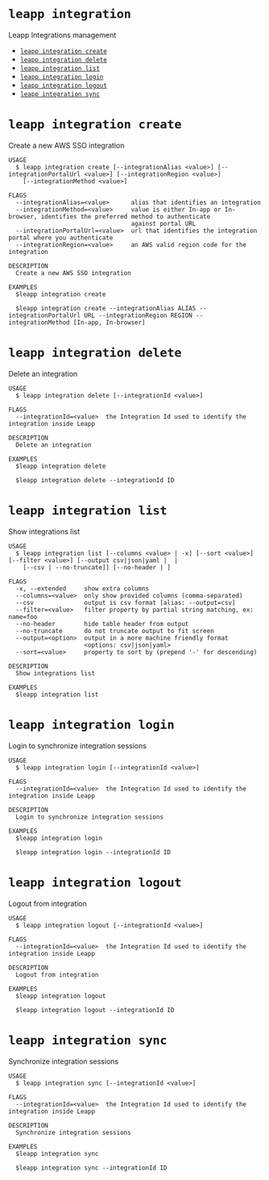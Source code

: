 `leapp integration`
===================

Leapp Integrations management

* [`leapp integration create`](#leapp-integration-create)
* [`leapp integration delete`](#leapp-integration-delete)
* [`leapp integration list`](#leapp-integration-list)
* [`leapp integration login`](#leapp-integration-login)
* [`leapp integration logout`](#leapp-integration-logout)
* [`leapp integration sync`](#leapp-integration-sync)

# `leapp integration create`

Create a new AWS SSO integration

```console
USAGE
  $ leapp integration create [--integrationAlias <value>] [--integrationPortalUrl <value>] [--integrationRegion <value>]
    [--integrationMethod <value>]

FLAGS
  --integrationAlias=<value>      alias that identifies an integration
  --integrationMethod=<value>     value is either In-app or In-browser, identifies the preferred method to authenticate
                                  against portal URL
  --integrationPortalUrl=<value>  url that identifies the integration portal where you authenticate
  --integrationRegion=<value>     an AWS valid region code for the integration

DESCRIPTION
  Create a new AWS SSO integration

EXAMPLES
  $leapp integration create

  $leapp integration create --integrationAlias ALIAS --integrationPortalUrl URL --integrationRegion REGION --integrationMethod [In-app, In-browser]
```

# `leapp integration delete`

Delete an integration

```console
USAGE
  $ leapp integration delete [--integrationId <value>]

FLAGS
  --integrationId=<value>  the Integration Id used to identify the integration inside Leapp

DESCRIPTION
  Delete an integration

EXAMPLES
  $leapp integration delete

  $leapp integration delete --integrationId ID
```

# `leapp integration list`

Show integrations list

```console
USAGE
  $ leapp integration list [--columns <value> | -x] [--sort <value>] [--filter <value>] [--output csv|json|yaml |  |
    [--csv | --no-truncate]] [--no-header | ]

FLAGS
  -x, --extended     show extra columns
  --columns=<value>  only show provided columns (comma-separated)
  --csv              output is csv format [alias: --output=csv]
  --filter=<value>   filter property by partial string matching, ex: name=foo
  --no-header        hide table header from output
  --no-truncate      do not truncate output to fit screen
  --output=<option>  output in a more machine friendly format
                     <options: csv|json|yaml>
  --sort=<value>     property to sort by (prepend '-' for descending)

DESCRIPTION
  Show integrations list

EXAMPLES
  $leapp integration list
```

# `leapp integration login`

Login to synchronize integration sessions

```console
USAGE
  $ leapp integration login [--integrationId <value>]

FLAGS
  --integrationId=<value>  the Integration Id used to identify the integration inside Leapp

DESCRIPTION
  Login to synchronize integration sessions

EXAMPLES
  $leapp integration login

  $leapp integration login --integrationId ID
```

# `leapp integration logout`

Logout from integration

```console
USAGE
  $ leapp integration logout [--integrationId <value>]

FLAGS
  --integrationId=<value>  the Integration Id used to identify the integration inside Leapp

DESCRIPTION
  Logout from integration

EXAMPLES
  $leapp integration logout

  $leapp integration logout --integrationId ID
```

# `leapp integration sync`

Synchronize integration sessions

```console
USAGE
  $ leapp integration sync [--integrationId <value>]

FLAGS
  --integrationId=<value>  the Integration Id used to identify the integration inside Leapp

DESCRIPTION
  Synchronize integration sessions

EXAMPLES
  $leapp integration sync

  $leapp integration sync --integrationId ID
```
